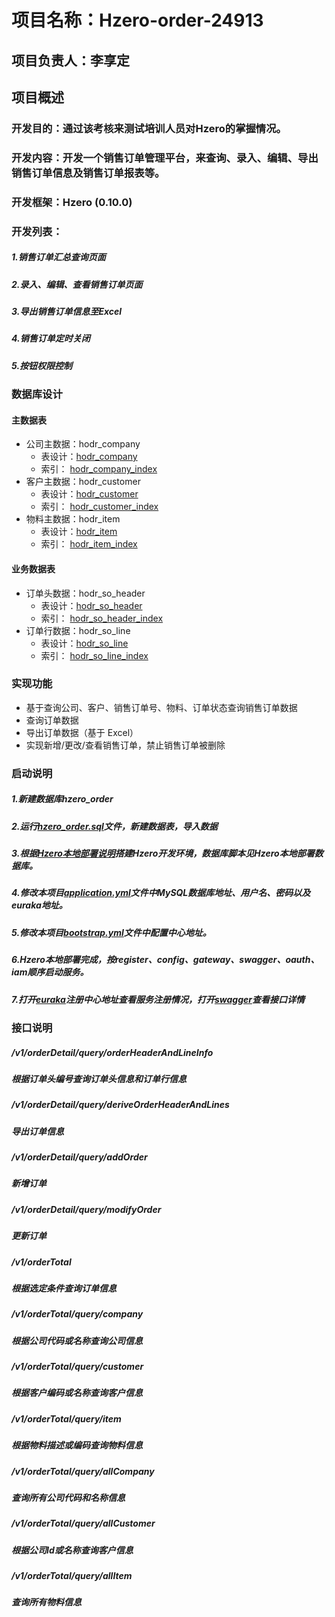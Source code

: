 
# 项目名称：Hzero-order-24913
## 项目负责人：李享定
## 项目概述
### 开发目的：通过该考核来测试培训人员对Hzero的掌握情况。
### 开发内容：开发一个销售订单管理平台，来查询、录入、编辑、导出销售订单信息及销售订单报表等。
### 开发框架：Hzero (0.10.0)
### 开发列表：
##### 1.销售订单汇总查询页面
##### 2.录入、编辑、查看销售订单页面
##### 3.导出销售订单信息至Excel
##### 4.销售订单定时关闭
##### 5.按钮权限控制
### 数据库设计
   #### 主数据表
   * 公司主数据：hodr_company 
      * 表设计：[hodr_company](./img/hodr_company.png)
      * 索引： [hodr_company_index](./img/hodr_company_index.png)
   * 客户主数据：hodr_customer
      * 表设计：[hodr_customer](./img/hodr_customer.png)
      * 索引： [hodr_customer_index](./img/hodr_customer_index.png)
   * 物料主数据：hodr_item
       * 表设计：[hodr_item](./img/hodr_item.png)
       * 索引： [hodr_item_index](./img/hodr_item_index.png)
   #### 业务数据表
   * 订单头数据：hodr_so_header
       * 表设计：[hodr_so_header](./img/hodr_so_header.png)
       * 索引： [hodr_so_header_index](./img/hodr_so_header_index.png)
   * 订单行数据：hodr_so_line
       * 表设计：[hodr_so_line](./img/hodr_so_line.png)
       * 索引： [hodr_so_line_index](./img/hodr_so_line_index.png)
### 实现功能
   * 基于查询公司、客户、销售订单号、物料、订单状态查询销售订单数据
   * 查询订单数据
   * 导出订单数据（基于 Excel）
   * 实现新增/更改/查看销售订单，禁止销售订单被删除        
### 启动说明
##### 1.新建数据库hzero_order
##### 2.运行[hzero_order.sql](./sql/hzero_order.sql)文件，新建数据表，导入数据
##### 3.根据[Hzero本地部署说明](./pdf/Hzero_arrange.pdf)搭建Hzero开发环境，数据库脚本见Hzero本地部署数据库。
##### 4.修改本项目[application.yml](src/main/resources/application.yml)文件中MySQL数据库地址、用户名、密码以及euraka地址。
##### 5.修改本项目[bootstrap.yml](src/main/resources/bootstrap.yml)文件中配置中心地址。
##### 6.Hzero本地部署完成，按register、config、gateway、swagger、oauth、iam顺序启动服务。
##### 7.打开[euraka](/http://dev.hzero.org:8000/)注册中心地址查看服务注册情况，打开[swagger](http://dev.hzero.org:8080/swagger/swagger-ui.html)查看接口详情

### 接口说明
##### /v1/orderDetail/query/orderHeaderAndLineInfo
##### 根据订单头编号查询订单头信息和订单行信息
##### /v1/orderDetail/query/deriveOrderHeaderAndLines
##### 导出订单信息
##### /v1/orderDetail/query/addOrder
##### 新增订单
##### /v1/orderDetail/query/modifyOrder
##### 更新订单
##### /v1/orderTotal
##### 根据选定条件查询订单信息
##### /v1/orderTotal/query/company
##### 根据公司代码或名称查询公司信息
##### /v1/orderTotal/query/customer
##### 根据客户编码或名称查询客户信息
##### /v1/orderTotal/query/item
##### 根据物料描述或编码查询物料信息
##### /v1/orderTotal/query/allCompany
##### 查询所有公司代码和名称信息
##### /v1/orderTotal/query/allCustomer
##### 根据公司Id或名称查询客户信息
##### /v1/orderTotal/query/allItem
##### 查询所有物料信息
